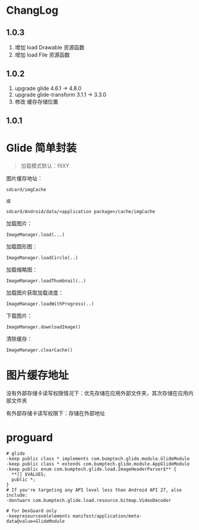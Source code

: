
# ChangLog

## 1.0.3

1. 增加 load Drawable 资源函数
2. 增加 load File 资源函数

## 1.0.2

1. upgrade glide 4.6.1 -> 4.8.0
2. upgrade glide-transform 3.1.1 -> 3.3.0
3. 修改 缓存存储位置

## 1.0.1


# Glide 简单封装


>加载模式默认：fitXY

图片缓存地址：

```
sdcard/imgCache

或

sdcard/Android/data/<application package>/cache/imgCache
```


加载图片：

```
ImageManager.load(...)
```

加载圆形图：

```
ImageManager.loadCircle(..)
```

加载缩略图：

```
ImageManager.loadThumbnail(..)
```

加载图片获取加载进度：

```
ImageManager.loadWithProgress(..)
```

下载图片：

```
ImageManager.downloadImage()
```

清除缓存：

```
ImageManager.clearCache()
```

# 图片缓存地址

没有外部存储卡读写权限情况下：优先存储在应用外部文件夹，其次存储在应用内部文件夹

有外部存储卡读写权限下：存储在外部地址

# proguard

```
# glide
-keep public class * implements com.bumptech.glide.module.GlideModule
-keep public class * extends com.bumptech.glide.module.AppGlideModule
-keep public enum com.bumptech.glide.load.ImageHeaderParser$** {
  **[] $VALUES;
  public *;
}
# If you're targeting any API level less than Android API 27, also include:
-dontwarn com.bumptech.glide.load.resource.bitmap.VideoDecoder

# for DexGuard only
-keepresourcexmlelements manifest/application/meta-data@value=GlideModule
```